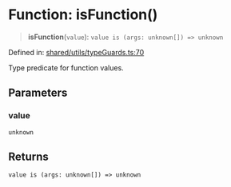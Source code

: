 # Function: isFunction()

> **isFunction**(`value`): `value is (args: unknown[]) => unknown`

Defined in: [shared/utils/typeGuards.ts:70](https://github.com/Nick2bad4u/Uptime-Watcher/blob/3cce0c3b352c8390536ca3c7399ece50a05faf18/shared/utils/typeGuards.ts#L70)

Type predicate for function values.

## Parameters

### value

`unknown`

## Returns

`value is (args: unknown[]) => unknown`
